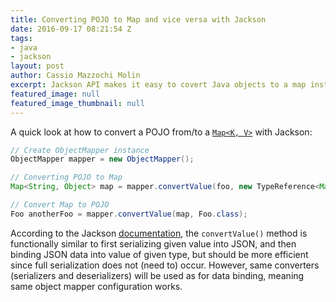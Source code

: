 ```yaml
---
title: Converting POJO to Map and vice versa with Jackson
date: 2016-09-17 08:21:54 Z
tags:
- java
- jackson
layout: post
author: Cassio Mazzochi Molin
excerpt: Jackson API makes it easy to covert Java objects to a map instance and vice versa.
featured_image: null
featured_image_thumbnail: null
---
```


A quick look at how to convert a POJO from/to a [`Map<K, V>`][1] with Jackson:

```java
// Create ObjectMapper instance
ObjectMapper mapper = new ObjectMapper();

// Converting POJO to Map
Map<String, Object> map = mapper.convertValue(foo, new TypeReference<Map<String, Object>>() {});

// Convert Map to POJO
Foo anotherFoo = mapper.convertValue(map, Foo.class);
```

According to the Jackson [documentation][2], the `convertValue()` method is functionally similar to first serializing given value into JSON, and then binding JSON data into value of given type, but should be more efficient since full serialization does not (need to) occur. However, same converters (serializers and deserializers) will be used as for data binding, meaning same object mapper configuration works.

[1]: https://docs.oracle.com/javase/8/docs/api/java/util/Map.html
[2]: https://fasterxml.github.io/jackson-databind/javadoc/2.8/com/fasterxml/jackson/databind/ObjectMapper.html#convertValue(java.lang.Object,%20java.lang.Class)
